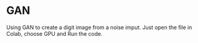 # GAN

Using GAN to create a digit image from a noise imput. Just open the file in Colab, choose GPU and Run the code.
